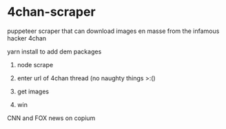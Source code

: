 # 4chan-scraper
 puppeteer scraper that can download images en masse from the infamous hacker 4chan

 yarn install to add dem packages

 1. node scrape

 2. enter url of 4chan thread (no naughty things >:()

 3. get images

 4. win

 CNN and FOX news on copium